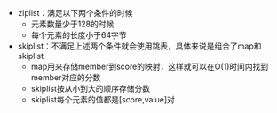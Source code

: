 - ziplist：满足以下两个条件的时候
  - 元素数量少于128的时候
  - 每个元素的长度小于64字节
- skiplist：不满足上述两个条件就会使用跳表，具体来说是组合了map和skiplist
  - map用来存储member到score的映射，这样就可以在O(1)时间内找到member对应的分数
  - skiplist按从小到大的顺序存储分数
  - skiplist每个元素的值都是[score,value]对